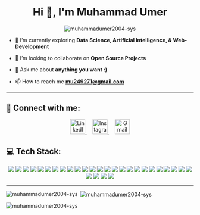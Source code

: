 <h1 align="center">Hi 👋, I'm Muhammad Umer</h1>
<p align="center"> <img src="https://komarev.com/ghpvc/?username=muhammadumer2004-sys&label=Profile%20views&color=0e75b6&style=flat" alt="muhammadumer2004-sys" /> </p>

- 🔭 I’m currently exploring **Data Science, Artificial Intelligence, & Web-Development**

- 👯 I’m looking to collaborate on **Open Source Projects**

- 💬 Ask me about **anything you want :)**

- 📫 How to reach me **mu249271@gmail.com**

---

## 🤝 Connect with me:
<p align="center">
  <a href="https://www.linkedin.com/in/muhammad-umer-40097531a" target="_blank">
    <img src="https://cdn.jsdelivr.net/gh/devicons/devicon/icons/linkedin/linkedin-original.svg" alt="LinkedIn" width="40" height="40"/>
  </a>
  &nbsp;&nbsp;&nbsp;
  <a href="https://www.instagram.com/_umer_muhammad/" target="_blank">
    <img src="https://cdn-icons-png.flaticon.com/512/2111/2111463.png" alt="Instagram" width="40" height="40"/>
  </a>
  &nbsp;&nbsp;&nbsp;
  <a href="mailto:mu249271@gmail.com" target="_blank">
    <img src="https://cdn-icons-png.flaticon.com/512/732/732200.png" alt="Gmail" width="40" height="40"/>
  </a>
</p>


## 💻 Tech Stack:
<p align="center">
  
  <!-- Programming & Markup -->
  <img src="https://img.shields.io/badge/Python-3776AB?style=for-the-badge&logo=python&logoColor=white" />
  <img src="https://img.shields.io/badge/C-00599C?style=for-the-badge&logo=c&logoColor=white" />
  <img src="https://img.shields.io/badge/C++-00599C?style=for-the-badge&logo=cplusplus&logoColor=white" />
  <img src="https://img.shields.io/badge/JavaScript-323330?style=for-the-badge&logo=javascript&logoColor=F7DF1E" />
  <img src="https://img.shields.io/badge/SQL-4479A1?style=for-the-badge&logo=databricks&logoColor=white" />
  <img src="https://img.shields.io/badge/HTML5-E34F26?style=for-the-badge&logo=html5&logoColor=white" />
  <img src="https://img.shields.io/badge/CSS3-1572B6?style=for-the-badge&logo=css3&logoColor=white" />
  
  <!-- Frameworks & Libraries -->
  <img src="https://img.shields.io/badge/Node.js-339933?style=for-the-badge&logo=nodedotjs&logoColor=white" />
  <img src="https://img.shields.io/badge/Express.js-000000?style=for-the-badge&logo=express&logoColor=white" />
  <img src="https://img.shields.io/badge/React-20232A?style=for-the-badge&logo=react&logoColor=61DAFB" />
  <img src="https://img.shields.io/badge/Tailwind_CSS-38B2AC?style=for-the-badge&logo=tailwind-css&logoColor=white" />
  <img src="https://img.shields.io/badge/Flask-000000?style=for-the-badge&logo=flask&logoColor=white" />
  
  <!-- Databases -->
  <img src="https://img.shields.io/badge/PostgreSQL-316192?style=for-the-badge&logo=postgresql&logoColor=white" />
  <img src="https://img.shields.io/badge/MongoDB-4EA94B?style=for-the-badge&logo=mongodb&logoColor=white" />
  <img src="https://img.shields.io/badge/Redis-D82C20?style=for-the-badge&logo=redis&logoColor=white" />
  
  <!-- Tools & Security -->
  <img src="https://img.shields.io/badge/Git-F05032?style=for-the-badge&logo=git&logoColor=white" />
  <img src="https://img.shields.io/badge/GitHub-181717?style=for-the-badge&logo=github&logoColor=white" />
  <img src="https://img.shields.io/badge/VS_Code-0078D4?style=for-the-badge&logo=visual-studio-code&logoColor=white" />
  <img src="https://img.shields.io/badge/Postman-FF6C37?style=for-the-badge&logo=postman&logoColor=white" />
  <img src="https://img.shields.io/badge/JWT-000000?style=for-the-badge&logo=jsonwebtokens&logoColor=white" />
  <img src="https://img.shields.io/badge/pgAdmin-316192?style=for-the-badge&logo=postgresql&logoColor=white" />
  <img src="https://img.shields.io/badge/Oracle_SQL_Developer-F80000?style=for-the-badge&logo=oracle&logoColor=white" />
  <img src="https://img.shields.io/badge/Jupyter-F37626?style=for-the-badge&logo=jupyter&logoColor=white" />
  <img src="https://img.shields.io/badge/Ubuntu-E95420?style=for-the-badge&logo=ubuntu&logoColor=white" />
  <img src="https://img.shields.io/badge/Cisco_Packet_Tracer-1BA0D7?style=for-the-badge&logo=cisco&logoColor=white" />
  <img src="https://img.shields.io/badge/Google_Colab-F9AB00?style=for-the-badge&logo=googlecolab&logoColor=black" />
  <img src="https://img.shields.io/badge/Dev--C++-blue?style=for-the-badge&logo=dev.to&logoColor=white" />
  <img src="https://img.shields.io/badge/Word-2B579A?style=for-the-badge&logo=microsoft-word&logoColor=white" />
  <img src="https://img.shields.io/badge/PowerPoint-B7472A?style=for-the-badge&logo=microsoft-powerpoint&logoColor=white" />

</p>

---

<p><img align="left" src="https://github-readme-stats.vercel.app/api/top-langs?username=muhammadumer2004-sys&show_icons=true&locale=en&layout=compact" alt="muhammadumer2004-sys" /></p>

<p>&nbsp;<img align="center" src="https://github-readme-stats.vercel.app/api?username=muhammadumer2004-sys&show_icons=true&locale=en" alt="muhammadumer2004-sys" /></p>

<p><img align="center" src="https://github-readme-streak-stats.herokuapp.com/?user=muhammadumer2004-sys&" alt="muhammadumer2004-sys" /></p>
